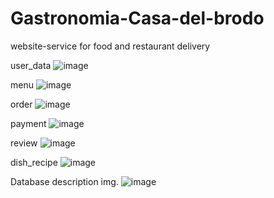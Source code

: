 # Gastronomia-Casa-del-brodo
website-service for food and restaurant delivery

user_data
![image](https://github.com/Sponk1/Gastronomia-Casa-del-brodo/assets/136521792/d163351b-b5f8-4c7e-91a1-33c0b9daa4c4)

menu
![image](https://github.com/Sponk1/Gastronomia-Casa-del-brodo/assets/136521792/74a7fbb3-abdf-45c3-8008-a46786187059)

order
![image](https://github.com/Sponk1/Gastronomia-Casa-del-brodo/assets/136521792/33f5f570-ac59-425c-b13b-a9916e2c300c)

payment
![image](https://github.com/Sponk1/Gastronomia-Casa-del-brodo/assets/136521792/3f8184f3-174f-4232-b535-3949d9f28e55)

review
![image](https://github.com/Sponk1/Gastronomia-Casa-del-brodo/assets/136521792/c49d92e9-bb5f-4a7a-b8d7-006ea3071371)

dish_recipe
![image](https://github.com/Sponk1/Gastronomia-Casa-del-brodo/assets/136521792/da374a80-f04c-40b5-ba4c-67b94dbcf284)


Database description img.
![image](https://github.com/Sponk1/Gastronomia-Casa-del-brodo/assets/99675158/58bd3d56-39b3-4f3e-8921-329babf2f44f)

